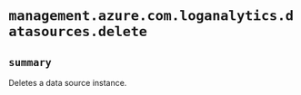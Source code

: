 # `management.azure.com.loganalytics.datasources.delete`

## `summary`
Deletes a data source instance.


